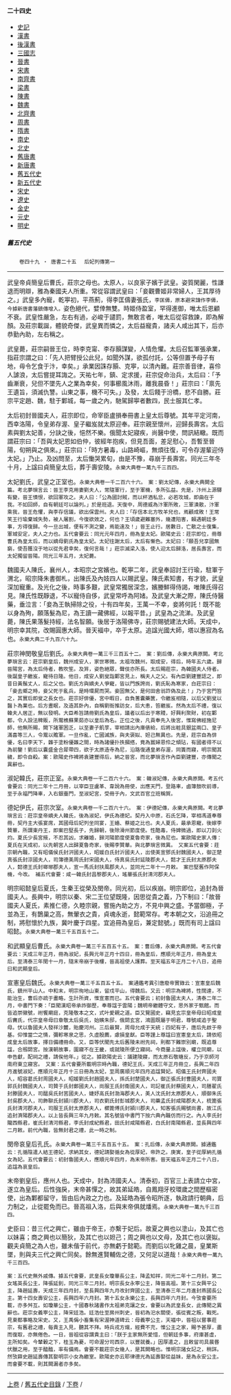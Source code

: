  



#### 二十四史

*   [史記](../a01/a01.md)
*   [漢書](../a02/a02.md)
*   [後漢書](../a03/a03.md)
*   [三國志](../a04/a04.md)
*   [晉書](../a05/a05.md)
*   [宋書](../a06/a06.md)
*   [南齊書](../a07/a07.md)
*   [梁書](../a08/a08.md)
*   [陳書](../a09/a09.md)
*   [魏書](../a10/a10.md)
*   [北齊書](../a11/a11.md)
*   [周書](../a12/a12.md)
*   [隋書](../a13/a13.md)
*   [南史](../a14/a14.md)
*   [北史](../a15/a15.md)
*   [舊唐書](../a16/a16.md)
*   [新唐書](../a17/a17.md)
*   [舊五代史](../a18/a18.md)
*   [新五代史](../a19/a19.md)
*   [宋史](../a20/a20.md)
*   [遼史](../a21/a21.md)
*   [金史](../a22/a22.md)
*   [元史](../a23/a23.md)
*   [明史](../a24/a24.md)


##### 舊五代史
　　`卷四十九 ‧ 唐書二十五`
　`后妃列傳第一`

* * *

武皇帝貞簡皇后曹氏，莊宗之母也。太原人，以良家子嬪于武皇。姿質閑麗，性謙退而明辯，雅為秦國夫人所重。常從容謂武皇曰：「妾觀曹姬非常婦人，王其厚待之。」武皇多內寵，乾寕初，平燕薊，得李匡儔妻張氏，`李匡儔，原本避宋諱作李儔，今據新唐書藩鎮傳增入。`姿色絕代，嬖倖無雙。時姬侍盈室，罕得進御，唯太后恩顧不衰。武皇性嚴急，左右有過，必峻于譴罰，無敢言者，唯太后從容救諫，即為解顏。及莊宗載誕，體貌奇傑，武皇異而憐之，太后益寵貴，諸夫人咸出其下，后亦恭勤內助，左右稱之。

武皇薨，莊宗嗣晉王位，時李克甯、李存顥謀變，人情危懼。太后召監軍張承業，指莊宗謂之曰：「先人把臂授公此兒，如聞外謀，欲孤付託，公等但置予母子有地，毋令乞食于汴，幸矣。」承業因誅存顥、克寕，以清內難。莊宗善音律，喜伶人謔浪，太后嘗提耳誨之。天祐七年，鎮、定求援，莊宗促命治兵，太后曰：「予齒漸衰，兒但不墜先人之業為幸矣，何事櫛風沐雨，離我晨昏！」莊宗曰：「禀先王遺旨，須滅仇讐。山東之事，機不可失。」及發，太后餞于汾橋，悲不自勝。莊宗平定趙、魏，駐于鄴城，每一歲之內，馳駕歸寕者數四，民士服其仁孝。

太后初封晉國夫人，莊宗即位，命宰臣盧損奉冊書上皇太后尊號。其年平定河南，西幸洛陽，令皇弟存渥、皇子繼岌就太原迎奉。莊宗親至懷州，迎歸長壽宮。太后素與劉太妃善，分訣之後，悒然不樂。俄聞太妃寢疾，尚醫中使，問訊結轍。既而謂莊宗曰：「吾與太妃恩如伯仲，彼經年抱疾，但見吾面，差足慰心，吾暫至晉陽，旬朔與之俱來。」莊宗曰：「時方暑毒，山路崎嶇，無煩往復，可令存渥輩迎侍太妃。」乃止。及凶問至，太后慟哭累旬，由是不豫，尋崩于長壽宮。同光三年冬十月，上諡曰貞簡皇太后，葬于壽安陵。`永樂大典卷一萬九千三百四。`

太妃劉氏，武皇之正室也。`永樂大典卷一千二百六十六。　案：劉太妃傳，永樂大典闕全篇。考北夢瑣言云：晉王李克用妻劉夫人，常隨軍行，至于軍機，多所弘益。先是，汴州上源驛有變，晉王憤恨，欲回軍攻之。夫人曰：「公為國討賊，而以杯酒私忿，必若攻城，即曲在于我。不如回師，自有朝廷可以論列。」於是班退。天復中，周德威為汴軍所敗，三軍潰散，汴軍乘我，晉王危懼，與李存信議，欲出保雲州。夫人曰：「存信本北方牧羊兒也，焉顧成敗！王常笑王行瑜棄城失勢，被人屠割，今復欲效之，何也？王頃歲避難塞外，幾遭陷害，賴遇朝廷多事，方得復歸。今一旦出城，便有不測之變，焉能遠及！」晉王止行。居數日，亡散之士復集，軍城安定，夫人之力也。五代會要云：同光元年四月，冊為皇太妃。歐陽史云：莊宗即位，冊尊曹氏為皇太后，而以嫡母劉氏為皇太妃。太妃往謝太后，太后有慚色。太妃曰：「願吾兒享國無窮，使吾獲沒于地以從先君幸矣，復何言哉！」莊宗滅梁入洛，使人迎太后歸洛，居長壽宮，而太妃獨留晉陽。同光三年五月，太妃薨。`

魏國夫人陳氏，襄州人，本昭宗之宮嬪也。乾寕二年，武皇奉詔討王行瑜，駐軍于渭北，昭宗降朱書御札，出陳氏及內妓四人以賜武皇。陳氏素知書，有才貌，武皇深加寵重。及光化之後，時事多艱，武皇常獨居深念，嬪媵鮮得侍謁，唯陳氏得召見。陳氏性既靜退，不以寵侍自侈，武皇常呼為阿媎。及武皇大漸之際，陳氏侍醫藥，垂泣言：「妾為王執掃除之役，十有四年矣，王萬一不幸，妾將何託！既不能以身為殉，願落髮為尼，為王讀一藏佛經，以報平昔。」武皇為之流涕。及武皇薨，陳氏果落髮持經，法名智願。後居于洛陽佛寺，莊宗賜號建法大師。天成中，明宗幸其院，改賜圓惠大師。晉天褔中，卒于太原。追諡光國大師，塔以惠寂為名也。`永樂大典二千九百六十九。`

莊宗神閔敬皇后劉氏。`永樂大典卷一萬三千三百五十二。　案：劉后傳，永樂大典原闕。考北夢瑣言云：莊宗劉皇后，魏州成安人，家世寒微。太祖攻魏州，取成安，得后，時年五六歲。歸晉陽宮，為太后侍者，教吹笙。及笄，姿色絕眾，聲伎亦所長。太后賜莊宗，為韓國夫人侍者。後誕皇子繼岌，寵待日隆。他日，成安人劉叟詣鄴宮見上，稱夫人之父。有內臣劉建豐認之，即昔日黃鬚丈人，后之父也。劉氏方與嫡夫人爭寵，皆以門族誇尚，劉氏恥為寒家，白莊宗曰：「妾去鄉之時，妾父死于亂兵，是時環屍而哭。妾固無父，是何田舍翁詐偽及此！」乃于宮門笞之，其實后即叟之長女也。莊宗好俳優，宮中暇日，自負蓍囊藥篋，令繼岌相隨，以后父劉叟以醫卜為業也。后方晝眠，及造其卧內，自稱劉衙推訪女，后大恚，笞繼岌。然為太后不禮，復以韓夫人居正，無以發明。大臣希旨請冊劉氏為皇后，議者以后出于寒賤，好興利聚財，初在鄴都，令人設法稗販，所鬻樵蘇果茹亦以皇后為名。正位之後，凡貢奉先入後宮，惟寫佛經施尼師，他無所賜，闕下諸軍困乏，以至妻子飢莩，宰相請出內庫俵給，后將出粧具銀盆兩口、皇子滿喜等三人，令鬻以贍軍。一旦作亂，亡國滅族，與夫褒姒、妲己無異也。先是，莊宗自為俳優，名曰李天下，雜于塗粉優雜之間，時為諸優扑抶摑搭，竟為嚚婦恩伶之傾玷，有國者得不以為前鑒！劉后以囊盛金合犀帶四，欲于太原造寺為尼，沿路復通皇弟存渥，同簀而寢，明宗聞其穢，即令自殺。案：歐陽史作裨將袁建豐得后，納之晉宮，而北夢瑣言作內臣劉建豐，亦傳聞之異辭也。`

淑妃韓氏，莊宗正室。`永樂大典卷一千二百六十六。　案：韓淑妃傳，永樂大典原闕。考五代會要云：同光二年十二月冊，以宰臣豆盧革、韋說為冊使，出應天門，登路車，鹵簿鼓吹前導，至于永福門降車，入右銀臺門，至淑妃宮，受冊于內，文武百官立班稱賀。`

德妃伊氏，莊宗次室。`永樂大典卷一千二百六十六。　案：伊德妃傳，永樂大典原闕。考北夢瑣言云：莊宗皇帝嫡夫人韓氏，後為淑妃，伊氏為德妃。契丹入中原，石氏乞降，宰相馮道奉尊冊，契丹主大張宴席，其國母后妃列坐同宴，王嬙、蔡姬之比也。夫人夏氏，最承恩寵，後嫁李贊華，所謂東丹王，即案巴堅長子，先歸朝，後除滑州節度使。性酷毒，侍婢微過，即以刀刲火灼。夏氏少長宮掖，不忍其凶，求離婚，歸河陽節度使夏魯奇家，後為尼也。案歐陽史家人傳：夏氏在天成初，以先朝宮人出歸夏魯奇家，後賜李贊華。與北夢瑣言微異。　又案五代會要：莊宗朝內職，又有昭儀侯氏封汧國夫人，昭媛白氏封沂國夫人，出使美宣鄧氏封魏國夫人，御正楚真張氏封涼國夫人，司簿德美周氏封宋國夫人，侍真吳氏封延陵郡夫人，懿才王氏封太原郡夫人，懿德王氏封瑯琊郡夫人，宣一馬氏封扶風郡夫人，並同光二年十一月敕。　案巴堅舊作阿保機，今改。　補五代會要：咸一韓氏封昌黎郡夫人，瑤華張氏封清河郡夫人。`

明宗昭懿皇后夏氏，生秦王從榮及閔帝。同光初，后以疾崩。明宗即位，追封為晉國夫人。長興中，明宗以秦、宋二王位望既隆，因思從貴之義，乃下制曰：「故晉國夫人夏氏，素推仁德，久睦宗親，嘗施內助之方，不見中興之盛。予當御極，子並為王，有鵲巢之高，無翬衣之貴，貞魂永逝，懿範常存。考本朝之文，沿追冊之制，將慰懷於九族，冀叶慶于四星。宜追冊為皇后，兼定懿號。」既而有司上諡曰昭懿。`永樂大典卷一萬三千五百五十二。`

和武顯皇后曹氏。`永樂大典卷一萬三千五百五十五。　案：曹后傳，永樂大典原闕。考五代會要云：天成三年正月，冊為淑妃，長興元年正月十四日，冊為皇后，應順元年正月，冊為皇太后。至清泰三年閏十一月，隨末帝崩于後樓，晉高祖使人護葬。至天福五年正月二十八日，追冊曰和武顯皇后。`

宣憲皇后魏氏。`永樂大典卷一萬三千五百五十五。　案通鑑考異引唐廢帝實錄云：宣憲皇后魏氏，鎮州平山人。中和末，明宗徇地山東，留戍平山，得魏后。又云：明宗為裨將，性闊達，不能治生，曹后亦疏于畫略，生計所資，惟宣憲而已。五代會要云；初封魯國太夫人，清泰二年二月，中書門下奏：「臣聞漢昭帝承祚御歷，奉尊諡于雲陽；魏明帝繼體守文，思外家于甄館。而皆追崇徽號，祔饗廟庭，克隆敬本之文，式叶愛親之道。臣又覽國史，竊見玄宗皇帝母曰昭成皇后竇氏，代宗皇帝母曰章敬太后吳氏，始嬪朱邸，俄閟玄宮，鴻圖既屬于明君，尊號咸追于聖母。伏以魯國夫人發祥沙麓，貽慶河州。三后最賢，周母允成于天統；四妃有子，唐后先啟于帝基。仰惟當㝉之情，彌軫寒泉之思，久虛殷薦，慮損皇猷。臣等謹上尊諡曰宣憲皇太后，請依昭成皇太后故事，擇日備禮冊命。又，臣等伏聞先太后舊陵未祔先祠，則都下難崇別廟，既追尊諡，合剏閟宮。按漢朝故事，園寢不在王畿，或就陵所便立寢祠。今商量上諡後，權立同廟，以申告獻，配祠之禮，請俟他年。」從之。據歐陽史云：議建陵寢，而太原石敬瑭反，乃于京師河南府東立寢宮。　又案：五代會要所載明宗時內職，德妃王氏，天成三年正月冊立，長興二年四月進號淑妃，應順元年正月十三日冊為太妃，至周廣順元年四月追諡賢妃。昭儀王氏封齊國夫人，昭容葛氏封周國夫人，昭媛劉氏封趙國夫人，孫氏封楚國夫人，御正張氏封曹國夫人，司寶郭氏封魏國夫人，司贊于氏封鄭國夫人，尚服王氏封衞國夫人，司記崔氏封蔡國夫人，司膳翟氏封滕國夫人，司醞吳氏封莒國夫人，婕妤高氏封渤海郡夫人，美人沈氏封太原郡夫人，順御朱氏封吳郡夫人，司飾聊氏封頴川郡夫人，司衣劉氏封彭城郡夫人，司藥孟氏封咸陽郡夫人，梳篦張氏封清河郡夫人，司服王氏封太原郡夫人，櫛篦傅氏封頴川郡夫人，知客張氏賜號尚書，故江氏追封濟陽郡夫人。以上皆長興三年九月敕。其名號皆中書門下按六典內職仿而行之。內人李氏封隴西縣君，崔氏封清河縣君，李氏封成紀縣君，田氏封咸陽縣君，白氏封南陽縣君，並長興四年二月敕。前代內職，皆無封君之禮，此一時之制。`

閔帝哀皇后孔氏。`永樂大典卷一萬三千五百五十五。　案：孔后傳，永樂大典原闕。據通鑑云：孔循陰遣人結王德妃，求納其女，德妃請娶循女為從厚妃，帝許之。庚寅，皇子從厚納孔循女為妃。五代會要云：初封魯國夫人，應順元年四月，為末帝所害。晉天褔五年正月二十八日，追諡為哀皇后。`

末帝劉皇后，應州人也。天成中，封為沛國夫人。清泰初，百官三上表請立中宮，遂立為皇后。后性強戾，末帝甚憚之，故其弟延皓，自鳳翔牙校環歲之間歷樞密使，出為鄴都留守，皆由后內政之力也。及延皓為張令昭所逐，執政請行朝典，后力制之，止從罷免而已。晉高祖入洛，后與末帝俱就燔焉。`永樂大典卷一萬九千三百四。`

史臣曰：昔三代之興亡，雖由于帝王，亦繫于妃后。故夏之興也以塗山，及其亡也以妹喜；商之興也以簡狄，及其亡也以妲己；周之興也以文母，及其亡也以褒姒。觀夫貞簡之為人也，雖未偕于前代，亦無虧于懿範。而劉后以牝雞之晨，皇業斯墜，則與夫三代之興亡同矣。餘無進賢輔佐之德，又何足以道哉！`永樂大典卷一萬九千三百四。`

`案：五代史無外戚傳。據五代會要，武皇長女瓊華長公主，降孟知祥，同光二年十二月封。第二女瑤英長公主，降張延釗，同光三年二月封。明宗長女永寕公主，降晉高祖。第十三女興平公主，降趙延壽，天成三年四月封，至長興四年九月改封齊國公主，至清泰三年二月進封燕國長公主。第十四女壽安公主，長興四年六月封。第十五女永樂公主，長興四年六月封。今攷會要所載，亦多舛互。如瓊華公主，十國春秋諸書作太祖弟克讓之女，會要以為武皇長女，此傳聞之異辭也。莊宗女義寕公主，降宋廷浩。廷浩仕至房州刺史，晉初為汜水關使，張從賓之叛，戰死。見東都事略及宋史。又，王禹偁小畜集有宋渥神道碑云：母義寕公主，天褔中，晉祖以嘗事莊宗，有舊君之禮，每貴主入見，聽其不拜。時兵戎方熾，經費不充，惟公主之家，賜予甚厚，盡而復取，亦無倦色。一日，晉祖從容謂貴主曰：「朕于主家無所愛惜，但朝廷多事，府庫甚虛，主所知矣。今輦轂之下，桂玉為憂，可命渥分司西京，以豐就養。」因厚遣之，且敕留司具晨昬伏臘之用，至于醯醢，率有備焉。會要不載莊宗女幾人，是其闕略也。惟明宗諸女記之，稍詳。然攷薛史趙延壽傳其娶明宗小女為繼室。歐陽史亦云耶律德光為延壽娶從益妹，是為永安公主。而會要不載，則其闕漏者亦多矣。`

* * *

 [上卷](048.md) / [舊五代史目錄](a18.md) / [下卷](050.md) /			  

    